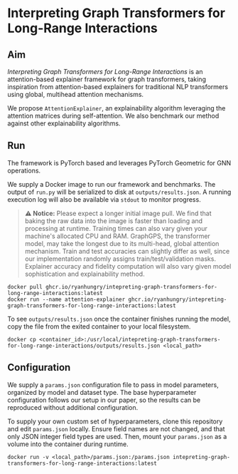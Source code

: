 # Interpreting Graph Transformers for Long-Range Interactions

## Aim
*Interpreting Graph Transformers for Long-Range Interactions* is an attention-based explainer framework for graph transformers, taking inspiration from attention-based explainers for traditional NLP transformers using global, multihead attention mechanisms. 

We propose `AttentionExplainer`, an explainability algorithm leveraging the attention matrices during self-attention. We also benchmark our method against other explainability algorithms.

## Run
The framework is PyTorch based and leverages PyTorch Geometric for GNN operations.

We supply a Docker image to run our framework and benchmarks. The output of `run.py` will be serialized to disk at `outputs/results.json`. A running execution log will also be available via `stdout` to monitor progress.

> **⚠️ Notice:** Please expect a longer initial image pull. We find that baking the raw data into the image is faster than loading and processing at runtime. Training times can also vary given your machine's allocated CPU and RAM. GraphGPS, the transformer model, may take the longest due to its multi-head, global attention mechanism. Train and test accuracies can slightly differ as well, since our implementation randomly assigns train/test/validation masks. Explainer accuracy and fidelity computation will also vary given model sophistication and explainability method.

```
docker pull ghcr.io/ryanhungry/intepreting-graph-transformers-for-long-range-interactions:latest
docker run --name attention-explainer ghcr.io/ryanhungry/intepreting-graph-transformers-for-long-range-interactions:latest
```

To see `outputs/results.json` once the container finishes running the model, copy the file from the exited container to your local filesystem.

```
docker cp <container_id>:/usr/local/intepreting-graph-transformers-for-long-range-interactions/outputs/results.json <local_path>
```

## Configuration
We supply a `params.json` configuration file to pass in model parameters, organized by model and dataset type. The base hyperparameter configuration follows our setup in our paper, so the results can be reproduced without additional configuration.

To supply your own custom set of hyperparameters, clone this repository and edit `params.json` locally. Ensure field names are not changed, and that only JSON integer field types are used. Then, mount your `params.json` as a volume into the container during runtime.

```
docker run -v <local_path>/params.json:/params.json intepreting-graph-transformers-for-long-range-interactions:latest
```
